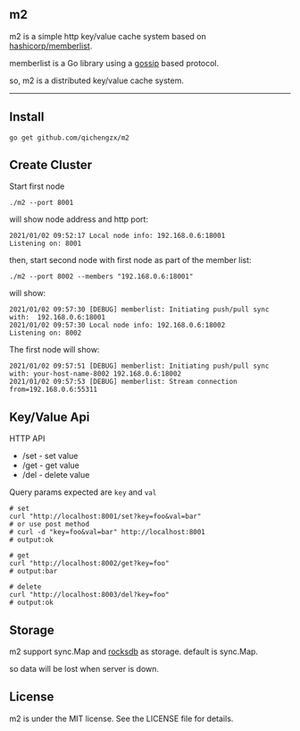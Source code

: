 m2
--
m2 is a simple http key/value cache system based on [hashicorp/memberlist](https://github.com/hashicorp/memberlist).

memberlist is a Go library using a [gossip](https://www.consul.io/docs/architecture/gossip)  based protocol.

so, m2 is a distributed key/value cache system.

---

Install
---

```shell
go get github.com/qichengzx/m2
```

Create Cluster
---

Start first node
```shell
./m2 --port 8001
```

will show node address and http port:
```shell
2021/01/02 09:52:17 Local node info: 192.168.0.6:18001
Listening on: 8001
```

then, start second node with first node as part of the member list:
```shell
./m2 --port 8002 --members "192.168.0.6:18001"
```

will show:
```shell
2021/01/02 09:57:30 [DEBUG] memberlist: Initiating push/pull sync with:  192.168.0.6:18001
2021/01/02 09:57:30 Local node info: 192.168.0.6:18002
Listening on: 8002

```

The first node will show:
```shell
2021/01/02 09:57:51 [DEBUG] memberlist: Initiating push/pull sync with: your-host-name-8002 192.168.0.6:18002
2021/01/02 09:57:53 [DEBUG] memberlist: Stream connection from=192.168.0.6:55311
```

Key/Value Api
---

HTTP API
- /set - set value
- /get - get value
- /del - delete value

Query params expected are `key` and `val`

```shell
# set
curl "http://localhost:8001/set?key=foo&val=bar"
# or use post method 
# curl -d "key=foo&val=bar" http://localhost:8001
# output:ok

# get
curl "http://localhost:8002/get?key=foo"
# output:bar

# delete
curl "http://localhost:8003/del?key=foo"
# output:ok
```

Storage
---

m2 support sync.Map and [rocksdb](https://github.com/tecbot/gorocksdb) as storage. default is sync.Map.

so data will be lost when server is down.

License
---

m2 is under the MIT license. See the LICENSE file for details.